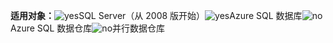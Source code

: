 <Token>**适用对象：**![yes](media/yes.png)SQL Server（从 2008 版开始）![yes](media/yes.png)Azure SQL 数据库![no](media/no.png)Azure SQL 数据仓库![no](media/no.png)并行数据仓库</Token>

